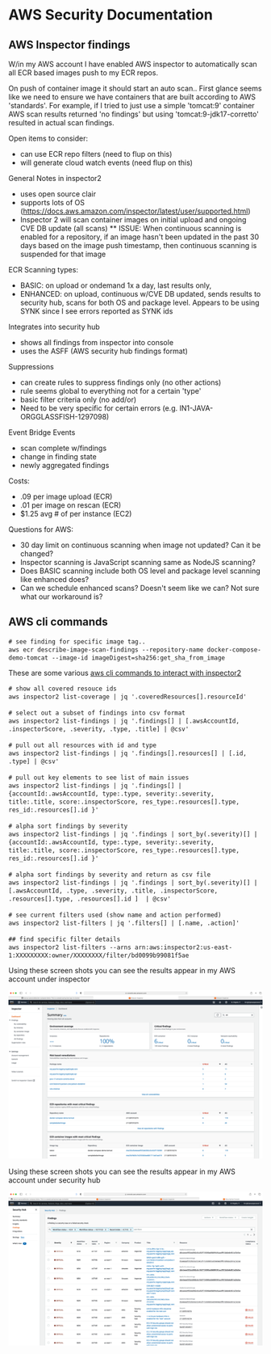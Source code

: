 # AWS Security Documentation

## AWS Inspector findings
W/in my AWS account I have enabled AWS inspector to automatically scan all ECR based images push to my ECR repos.

On push of container image it should start an auto scan.. First glance seems like we need to ensure we have containers that are built according to AWS 'standards'.
For example, if I tried to just use a simple 'tomcat:9' container AWS scan results returned 'no findings' but using 'tomcat:9-jdk17-corretto' resulted in actual scan findings.

Open items to consider:
* can use ECR repo filters (need to flup on this)
* will generate cloud watch events (need flup on this)
 

General Notes in inspector2
* uses open source clair 
* supports lots of OS (https://docs.aws.amazon.com/inspector/latest/user/supported.html)
* Inspector 2 will scan container images on initial upload and ongoing CVE DB update (all scans) 
 ** ISSUE: When continuous scanning is enabled for a repository, if an image hasn't been updated in the past 30 days based on the image push timestamp, then continuous scanning is suspended for that image

ECR Scanning types:
* BASIC: on upload or ondemand 1x a day, last results only,
* ENHANCED: on upload, continuous w/CVE DB updated, sends results to security hub, scans for both OS and package level. Appears to be using SYNK since I see errors reported as SYNK ids
 
Integrates into security hub
* shows all findings from inspector into console
* uses the ASFF (AWS security hub findings format)

Suppressions
* can create rules to suppress findings only (no other actions)
* rule seems global to everything not for a certain 'type'
* basic filter criteria only (no add/or) 
* Need to be very specific for certain errors (e.g. IN1-JAVA-ORGGLASSFISH-1297098)


Event Bridge Events
* scan complete w/findings
* change in finding state
* newly aggregated findings

Costs:
* .09 per image upload (ECR)
* .01 per image on rescan (ECR)
* $1.25 avg # of per instance (EC2)
 
Questions for AWS:
* 30 day limit on continuous scanning when image not updated? Can it be changed?
* Inspector scanning is JavaScript scanning same as NodeJS scanning?
* Does BASIC scanning include both OS level and package level scanning like enhanced does?
* Can we schedule enhanced scans? Doesn't seem like we can? Not sure what our workaround is?
  


## AWS cli commands
```
# see finding for specific image tag..
aws ecr describe-image-scan-findings --repository-name docker-compose-demo-tomcat --image-id imageDigest=sha256:get_sha_from_image
```

These are some various [aws cli commands to interact with inspector2](https://awscli.amazonaws.com/v2/documentation/api/latest/reference/inspector2/index.html)

```
# show all covered resouce ids
aws inspector2 list-coverage | jq '.coveredResources[].resourceId'

# select out a subset of findings into csv format
aws inspector2 list-findings | jq '.findings[] | [.awsAccountId, .inspectorScore, .severity, .type, .title] | @csv'

# pull out all resources with id and type
aws inspector2 list-findings | jq '.findings[].resources[] | [.id, .type] | @csv'

# pull out key elements to see list of main issues
aws inspector2 list-findings | jq '.findings[] | {accountId:.awsAccountId, type:.type, severity:.severity, title:.title, score:.inspectorScore, res_type:.resources[].type, res_id:.resources[].id }'

# alpha sort findings by severity
aws inspector2 list-findings | jq '.findings | sort_by(.severity)[] | {accountId:.awsAccountId, type:.type, severity:.severity, title:.title, score:.inspectorScore, res_type:.resources[].type, res_id:.resources[].id }'

# alpha sort findings by severity and return as csv file
aws inspector2 list-findings | jq '.findings | sort_by(.severity)[] | [.awsAccountId, .type, .severity, .title, .inspectorScore, .resources[].type, .resources[].id ]  | @csv'

# see current filters used (show name and action performed)
aws inspector2 list-filters | jq '.filters[] | [.name, .action]'

## find specific filter details
aws inspector2 list-filters --arns arn:aws:inspector2:us-east-1:XXXXXXXXX:owner/XXXXXXXX/filter/bd0099b99081f5ae

```

Using these screen shots you can see the results appear in my AWS account under inspector

![Sample Inspector findings][sample_inspector_image]

[sample_inspector_image]: ./AWS_inspector_results.png "Sample AWS Inspector findings"


Using these screen shots you can see the results appear in my AWS account under security hub

![Sample Security Hub findings][sample_security_hub_image]

[sample_security_hub_image]: ./AWS_security_hub_results.png "Sample AWS Security Hub findings"


